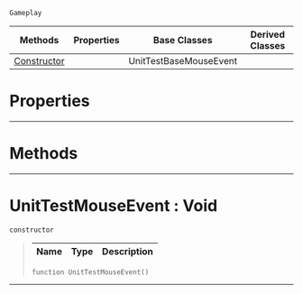  `Gameplay`

|Methods|Properties|Base Classes|Derived Classes|
|---|---|---|---|
|[ Constructor](https://github.com/dragonCASTjosh/PlasmaDocs/blob/master/code_reference/class_reference/unittestmouseevent.markdown#unittestmouseevent-void)| |UnitTestBaseMouseEvent| |


 #  Properties


---  
 #  Methods


---  
 #  UnitTestMouseEvent : Void

 `constructor`

> 
> |Name|Type|Description|
> |---|---|---|
> ``` lang=cpp, name=Lightning
> function UnitTestMouseEvent()
> ``` 


---  
 

 